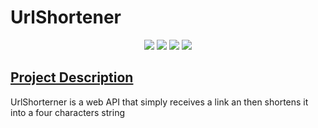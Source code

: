 # UrlShortener

<p align="center">
  <img src="https://img.shields.io/static/v1?label=&message=asp.net%20minimal%20api&color=blue&style=for-the-badge&logo=dotnet"/>
  <img src="http://img.shields.io/static/v1?label=dotnet&message=7.0&color=orange&style=for-the-badge&logo=dotnet"/>
  <img src="http://img.shields.io/static/v1?label=orm&message=entity%20framework&color=purple&style=for-the-badge"/>
 <img src="http://img.shields.io/static/v1?label=STATUS&message=in%20progress&color=yellow&style=for-the-badge"/>
</p>

## [Project Description](#project-description)
 UrlShorterner is a web API that simply receives a link an then shortens it into a four characters string
